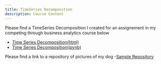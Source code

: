 ```yaml
---
title: TimeSeries Decomposition
description: Course Content
---
```


Please find a TimeSeries Decomposition I created for an assignement in my competing through business analytics course below
- [Time Series Decomposition(html)](TimeSeries.html)
- [Time Series Decomposition(ipynb)](TimeSeries.ipynb)

Please find a link to a repository of pictures of my dog
-[Sample Repository](https://github.com/mbgarver/sample)
